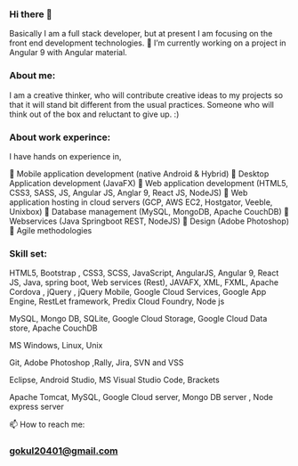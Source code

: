 ### Hi there 👋

Basically I am a full stack developer, but at present I am focusing on the front end development technologies.
🔭 I’m currently working on a project in Angular 9 with Angular material.

### About me:
I am a creative thinker, who will contribute creative ideas to my projects so that it will stand bit different from the usual practices.
Someone who will think out of the box and reluctant to give up. :)

### About work experince: 
I have hands on experience in,

📌 Mobile application development (native Android & Hybrid)
📌 Desktop Application development (JavaFX)
📌 Web application development (HTML5, CSS3, SASS, JS, Angular JS, Anglar 9, React JS, NodeJS)
📌 Web application hosting in cloud servers (GCP, AWS EC2, Hostgator, Veeble, Unixbox)
📌 Database management (MySQL, MongoDB, Apache CouchDB) 
📌 Webservices (Java Springboot REST, NodeJS)
📌 Design (Adobe Photoshop)
📌 Agile methodologies

### Skill set:

HTML5, Bootstrap , CSS3, SCSS, JavaScript, AngularJS, Angular 9, React JS, Java, spring boot, Web services (Rest), JAVAFX, XML, FXML, Apache Cordova , jQuery , jQuery Mobile, Google Cloud Services, Google App Engine, RestLet framework, Predix Cloud Foundry, Node js

MySQL, Mongo DB, SQLite, Google Cloud Storage, Google Cloud Data store, Apache CouchDB
 
MS Windows, Linux, Unix

Git, Adobe Photoshop ,Rally, Jira, SVN and VSS

Eclipse, Android Studio, MS Visual Studio Code, Brackets

Apache Tomcat, MySQL, Google Cloud server, Mongo DB server , Node express server

📫 How to reach me:
### gokul20401@gmail.com
<!--
**gokul777/gokul777** is a ✨ _special_ ✨ repository because its `README.md` (this file) appears on your GitHub profile.

Here are some ideas to get you started:

- 🔭 I’m currently working on ...
- 🌱 I’m currently learning ...
- 👯 I’m looking to collaborate on ...
- 🤔 I’m looking for help with ...
- 💬 Ask me about ...
- 📫 How to reach me: ...
- 😄 Pronouns: ...
- ⚡ Fun fact: ...
-->
